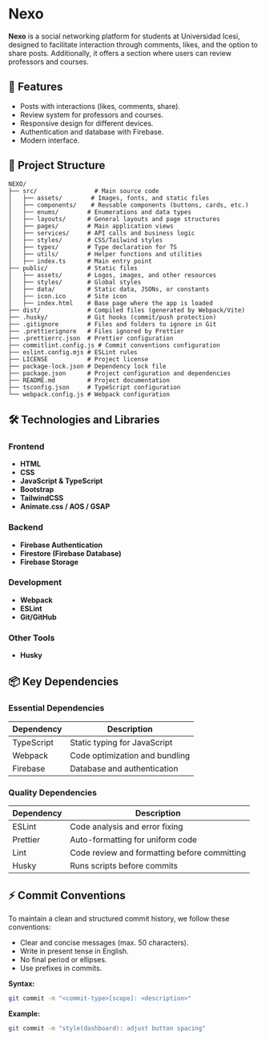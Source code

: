 # Nexo

**Nexo** is a social networking platform for students at Universidad Icesi, designed to facilitate interaction through comments, likes, and the option to share posts. Additionally, it offers a section where users can review professors and courses.

## 🚀 Features

- Posts with interactions (likes, comments, share).
- Review system for professors and courses.
- Responsive design for different devices.
- Authentication and database with Firebase.
- Modern interface.

## 📁 Project Structure

```plaintext
NEXO/
├── src/                # Main source code
│   ├── assets/        # Images, fonts, and static files
│   ├── components/    # Reusable components (buttons, cards, etc.)
│   ├── enums/        # Enumerations and data types
│   ├── layouts/      # General layouts and page structures
│   ├── pages/        # Main application views
│   ├── services/     # API calls and business logic
│   ├── styles/       # CSS/Tailwind styles
│   ├── types/        # Type declaration for TS
│   ├── utils/        # Helper functions and utilities
│   ├── index.ts      # Main entry point
├── public/           # Static files
│   ├── assets/       # Logos, images, and other resources
│   ├── styles/       # Global styles
│   ├── data/         # Static data, JSONs, or constants
│   ├── icon.ico      # Site icon
│   ├── index.html    # Base page where the app is loaded
├── dist/             # Compiled files (generated by Webpack/Vite)
├── .husky/           # Git hooks (commit/push protection)
├── .gitignore        # Files and folders to ignore in Git
├── .prettierignore   # Files ignored by Prettier
├── .prettierrc.json  # Prettier configuration
├── commitlint.config.js # Commit conventions configuration
├── eslint.config.mjs # ESLint rules
├── LICENSE           # Project license
├── package-lock.json # Dependency lock file
├── package.json      # Project configuration and dependencies
├── README.md         # Project documentation
├── tsconfig.json     # TypeScript configuration
└── webpack.config.js # Webpack configuration
```

## 🛠️ Technologies and Libraries

### Frontend

- **HTML**
- **CSS**
- **JavaScript & TypeScript**
- **Bootstrap**
- **TailwindCSS**
- **Animate.css / AOS / GSAP**

### Backend

- **Firebase Authentication**
- **Firestore (Firebase Database)**
- **Firebase Storage**

### Development

- **Webpack**
- **ESLint**
- **Git/GitHub**

### Other Tools

- **Husky**

## 📦 Key Dependencies

### Essential Dependencies

| Dependency | Description                    |
| ---------- | ------------------------------ |
| TypeScript | Static typing for JavaScript   |
| Webpack    | Code optimization and bundling |
| Firebase   | Database and authentication    |

### Quality Dependencies

| Dependency | Description                                  |
| ---------- | -------------------------------------------- |
| ESLint     | Code analysis and error fixing               |
| Prettier   | Auto-formatting for uniform code             |
| Lint       | Code review and formatting before committing |
| Husky      | Runs scripts before commits                  |

## ⚡ Commit Conventions

To maintain a clean and structured commit history, we follow these conventions:

- Clear and concise messages (max. 50 characters).
- Write in present tense in English.
- No final period or ellipses.
- Use prefixes in commits.

**Syntax:**

```bash
git commit -m "<commit-type>[scope]: <description>"
```

**Example:**

```bash
git commit -m "style(dashboard): adjust button spacing"
```
